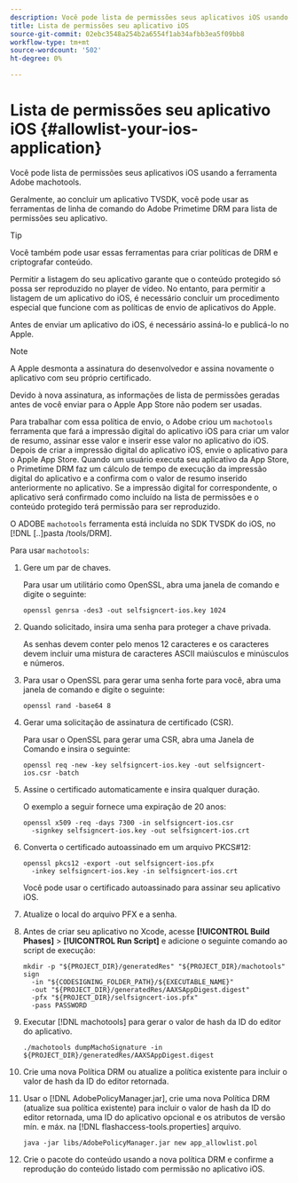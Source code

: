```yaml
---
description: Você pode lista de permissões seus aplicativos iOS usando a ferramenta Adobe machotools.
title: Lista de permissões seu aplicativo iOS
source-git-commit: 02ebc3548a254b2a6554f1ab34afbb3ea5f09bb8
workflow-type: tm+mt
source-wordcount: '502'
ht-degree: 0%

---
```


# Lista de permissões seu aplicativo iOS {#allowlist-your-ios-application}

Você pode lista de permissões seus aplicativos iOS usando a ferramenta Adobe machotools.

Geralmente, ao concluir um aplicativo TVSDK, você pode usar as ferramentas de linha de comando do Adobe Primetime DRM para lista de permissões seu aplicativo.

>[!TIP]
>
>Você também pode usar essas ferramentas para criar políticas de DRM e criptografar conteúdo.

Permitir a listagem do seu aplicativo garante que o conteúdo protegido só possa ser reproduzido no player de vídeo. No entanto, para permitir a listagem de um aplicativo do iOS, é necessário concluir um procedimento especial que funcione com as políticas de envio de aplicativos do Apple.

Antes de enviar um aplicativo do iOS, é necessário assiná-lo e publicá-lo no Apple.

>[!NOTE]
>
>A Apple desmonta a assinatura do desenvolvedor e assina novamente o aplicativo com seu próprio certificado.

Devido à nova assinatura, as informações de lista de permissões geradas antes de você enviar para o Apple App Store não podem ser usadas.

Para trabalhar com essa política de envio, o Adobe criou um `machotools` ferramenta que fará a impressão digital do aplicativo iOS para criar um valor de resumo, assinar esse valor e inserir esse valor no aplicativo do iOS. Depois de criar a impressão digital do aplicativo iOS, envie o aplicativo para o Apple App Store. Quando um usuário executa seu aplicativo da App Store, o Primetime DRM faz um cálculo de tempo de execução da impressão digital do aplicativo e a confirma com o valor de resumo inserido anteriormente no aplicativo. Se a impressão digital for correspondente, o aplicativo será confirmado como incluído na lista de permissões e o conteúdo protegido terá permissão para ser reproduzido.

O ADOBE `machotools` ferramenta está incluída no SDK TVSDK do iOS, no [!DNL [..]pasta /tools/DRM].

Para usar `machotools`:

1. Gere um par de chaves.

   Para usar um utilitário como OpenSSL, abra uma janela de comando e digite o seguinte:

   ```shell
   openssl genrsa -des3 -out selfsigncert-ios.key 1024
   ```

1. Quando solicitado, insira uma senha para proteger a chave privada.

   As senhas devem conter pelo menos 12 caracteres e os caracteres devem incluir uma mistura de caracteres ASCII maiúsculos e minúsculos e números.
1. Para usar o OpenSSL para gerar uma senha forte para você, abra uma janela de comando e digite o seguinte:

   ```shell
   openssl rand -base64 8
   ```

1. Gerar uma solicitação de assinatura de certificado (CSR).

   Para usar o OpenSSL para gerar uma CSR, abra uma Janela de Comando e insira o seguinte:

   ```shell
   openssl req -new -key selfsigncert-ios.key -out selfsigncert-ios.csr -batch
   ```

1. Assine o certificado automaticamente e insira qualquer duração.

   O exemplo a seguir fornece uma expiração de 20 anos:

   ```shell
   openssl x509 -req -days 7300 -in selfsigncert-ios.csr  
     -signkey selfsigncert-ios.key -out selfsigncert-ios.crt
   ```

1. Converta o certificado autoassinado em um arquivo PKCS#12:

   ```shell
   openssl pkcs12 -export -out selfsigncert-ios.pfx  
     -inkey selfsigncert-ios.key -in selfsigncert-ios.crt
   ```

   Você pode usar o certificado autoassinado para assinar seu aplicativo iOS.

1. Atualize o local do arquivo PFX e a senha.
1. Antes de criar seu aplicativo no Xcode, acesse  **[!UICONTROL Build Phases]** > **[!UICONTROL Run Script]** e adicione o seguinte comando ao script de execução:

   ```shell
   mkdir -p "${PROJECT_DIR}/generatedRes" "${PROJECT_DIR}/machotools" sign  
     -in "${CODESIGNING_FOLDER_PATH}/${EXECUTABLE_NAME}"  
     -out "${PROJECT_DIR}/generatedRes/AAXSAppDigest.digest"  
     -pfx "${PROJECT_DIR}/selfsigncert-ios.pfx"  
     -pass PASSWORD
   ```

1. Executar [!DNL machotools] para gerar o valor de hash da ID do editor do aplicativo.

   ```shell
   ./machotools dumpMachoSignature -in ${PROJECT_DIR}/generatedRes/AAXSAppDigest.digest
   ```

1. Crie uma nova Política DRM ou atualize a política existente para incluir o valor de hash da ID do editor retornada.
1. Usar o [!DNL AdobePolicyManager.jar], crie uma nova Política DRM (atualize sua política existente) para incluir o valor de hash da ID do editor retornada, uma ID do aplicativo opcional e os atributos de versão mín. e máx. na [!DNL flashaccess-tools.properties] arquivo.

   ```shell
   java -jar libs/AdobePolicyManager.jar new app_allowlist.pol
   ```

1. Crie o pacote do conteúdo usando a nova política DRM e confirme a reprodução do conteúdo listado com permissão no aplicativo iOS.
